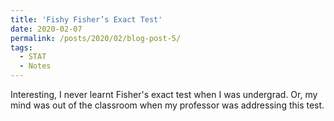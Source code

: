 ```yaml
---
title: 'Fishy Fisher’s Exact Test'
date: 2020-02-07
permalink: /posts/2020/02/blog-post-5/
tags:
  - STAT
  - Notes
---
```


Interesting, I never learnt Fisher's exact test when I was undergrad. Or, my mind was out of the classroom when my professor was addressing this test. 